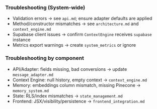 ### Troubleshooting (System-wide)

- Validation errors → see `api.md`; ensure adapter defaults are applied
- Method/constructor mismatches → see `architecture.md` and `context_engine.md`
- Supabase client issues → confirm `ContextEngine` receives `supabase` instance
- Metrics export warnings → create `system_metrics` or ignore

### Troubleshooting by component
- API/Adapter: fields missing, bad conversions → update `message_adapter.md`
- Context Engine: null history, empty context → `context_engine.md`
- Memory: embeddings column mismatch, missing Pinecone → `memory_system.md`
- State: RLS/index mismatches → `state_management.md`
- Frontend: JSX/visibility/persistence → `frontend_integration.md`
